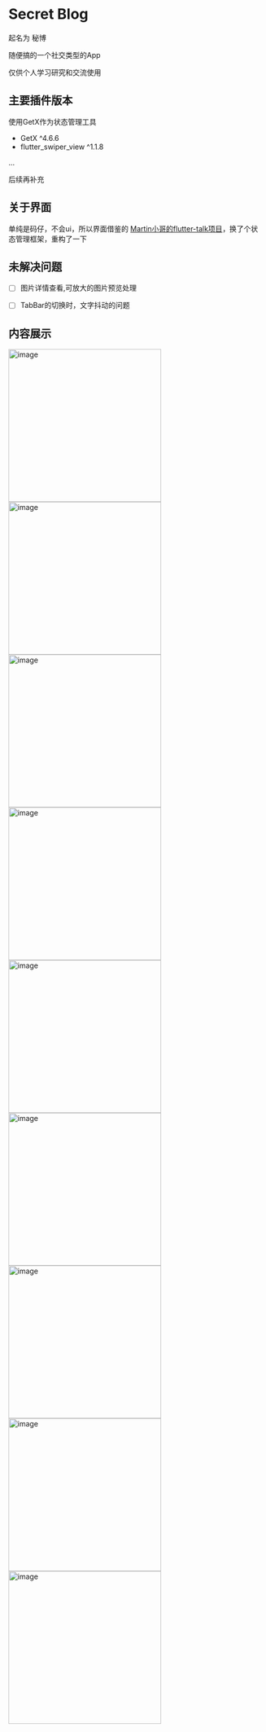 # Secret Blog

起名为 秘博


随便搞的一个社交类型的App


仅供个人学习研究和交流使用

## 主要插件版本

使用GetX作为状态管理工具

- GetX ^4.6.6
- flutter_swiper_view ^1.1.8


...

后续再补充

## 关于界面

单纯是码仔，不会ui，所以界面借鉴的 [Martin小哥的flutter-talk项目](https://github.com/martin-yin/flutter-talk)，换了个状态管理框架，重构了一下

## 未解决问题

- [ ] 图片详情查看,可放大的图片预览处理
- [ ] TabBar的切换时，文字抖动的问题


## 内容展示

<img alt="image" src="images/1.jpg" title="图片1" width="300"/>
<img alt="image" src="images/2.jpg" title="图片2" width="300"/>
<img alt="image" src="images/3.jpg" title="图片3" width="300"/>
<img alt="image" src="images/4.jpg" title="图片4" width="300"/>
<img alt="image" src="images/5.jpg" title="图片5" width="300"/>
<img alt="image" src="images/6.jpg" title="图片6" width="300"/>
<img alt="image" src="images/7.jpg" title="图片7" width="300"/>
<img alt="image" src="images/8.jpg" title="图片8" width="300"/>
<img alt="image" src="images/9.jpg" title="图片9" width="300"/>